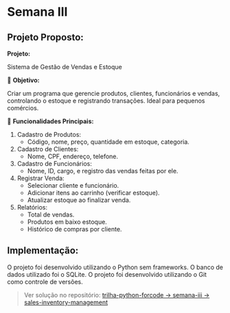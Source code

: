 # Semana III

## Projeto Proposto:

**Projeto:**

Sistema de Gestão de Vendas e Estoque

🎯 **Objetivo:**

Criar um programa que gerencie produtos, clientes, funcionários e vendas, controlando o estoque e registrando transações. Ideal para pequenos comércios.

🔧 **Funcionalidades Principais:**

1. Cadastro de Produtos:
   - Código, nome, preço, quantidade em estoque, categoria.
2. Cadastro de Clientes:
   - Nome, CPF, endereço, telefone.
3. Cadastro de Funcionários:
   - Nome, ID, cargo, e registro das vendas feitas por ele.
4. Registrar Venda:
    - Selecionar cliente e funcionário.
    - Adicionar itens ao carrinho (verificar estoque).
    - Atualizar estoque ao finalizar venda.
5.  Relatórios:
    - Total de vendas.
    - Produtos em baixo estoque.
    - Histórico de compras por cliente.
  
## Implementação:

O projeto foi desenvolvido utilizando o Python sem frameworks. O banco de dados utilizado foi o SQLite. O projeto foi desenvolvido utilizando o Git como controle de versões.

> Ver solução no repositório: [trilha-python-forcode -> semana-iii ->  sales-inventory-management](https://github.com/ronidomingues/trilha-python-forcode/tree/main/semana-iii/sales-inventory-management)